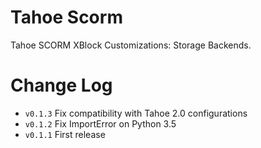 # Tahoe Scorm
Tahoe SCORM XBlock Customizations: Storage Backends.


# Change Log
 - `v0.1.3` Fix compatibility with Tahoe 2.0 configurations
 - `v0.1.2` Fix ImportError on Python 3.5
 - `v0.1.1` First release
